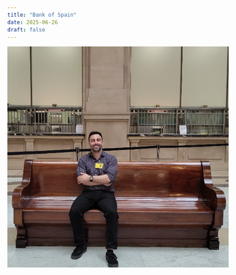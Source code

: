 ```yaml
---
title: "Bank of Spain"
date: 2025-06-26
draft: false
---
```


<img src="/photos/bank-of-spain.jpg" title="Bank of Spain" class="photo" />
